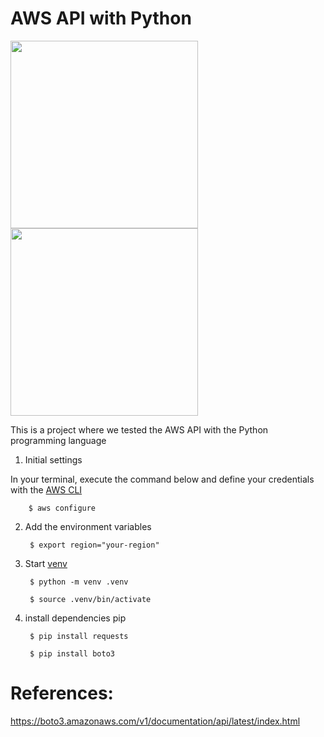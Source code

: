 # AWS API with Python

<img src="https://i2.wp.com/viladosilicio.com.br/wp-content/uploads/2016/08/Post1_pt2.png" width="300"/><img src="https://upload.wikimedia.org/wikipedia/commons/thumb/1/1d/AmazonWebservices_Logo.svg/640px-AmazonWebservices_Logo.svg.png" width="300"/> 
 

This is a project where we tested the AWS API with the Python programming language

1. Initial settings

In your terminal, execute the command below and define your credentials with the [AWS CLI](https://docs.aws.amazon.com/cli/latest/userguide/cli-chap-welcome.html)

		$ aws configure

2. Add the environment variables

		$ export region="your-region"


3. Start [venv](https://docs.python.org/3/library/venv.html)

		$ python -m venv .venv

		$ source .venv/bin/activate

4. install dependencies pip

		$ pip install requests

 		$ pip install boto3


# References:

https://boto3.amazonaws.com/v1/documentation/api/latest/index.html




